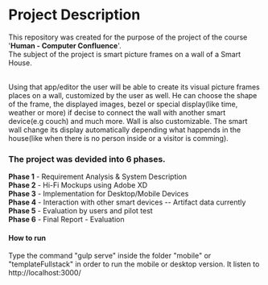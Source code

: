 # Project Description

This repository was created for the purpose of the project of the course '**Human - Computer Confluence**'. <br />
The subject of the project is smart picture frames on a wall of a Smart House. <br /><br />

Using that app/editor the user will be able to create its visual picture frames places on a wall, customized by the user as well.
He can choose the shape of the frame, the displayed images, bezel or special display(like time, weather or more) if decise to connect the wall with another smart device(e.g couch) and much more. Wall is also customizable.
The smart wall change its display automatically depending what happends in the house(like when there is no person inside or a visitor is comming).

### The project was devided into 6 phases.

**Phase 1** - Requirement Analysis & System Description <br />
**Phase 2** - Hi-Fi Mockups using Adobe XD <br />
**Phase 3** - Implementation for Desktop/Mobile Devices <br />
**Phase 4** - Interaction with other smart devices -- Artifact data currently <br />
**Phase 5** - Evaluation by users and pilot test <br />
**Phase 6** - Final Report - Evaluation <br />

#### How to run ####
Type the command "gulp serve" inside the folder "mobile" or "templateFullstack" in order to run the mobile or desktop version.
It listen to http://localhost:3000/

